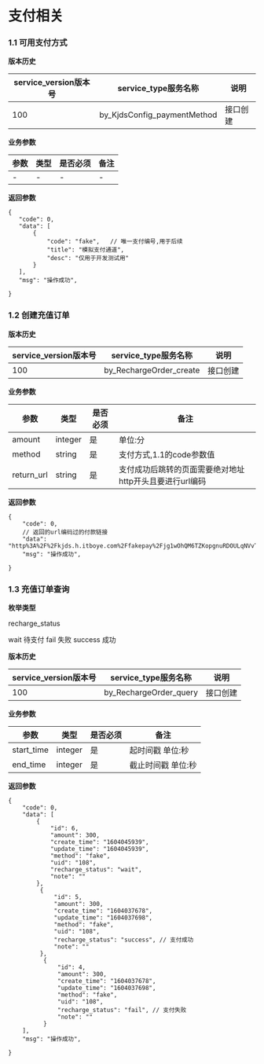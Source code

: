 # 支付相关


### 1.1 可用支付方式


**版本历史**

|service_version版本号|service_type服务名称|说明|
|----|---|---|
|100|by_KjdsConfig_paymentMethod|接口创建|

**业务参数**

|参数 |类型|是否必须|备注|
| ---------------- | ------------------------ | ------------------------ | ------------------------ |
|-|-|-|-|

**返回参数** 
```
{
   "code": 0,
   "data": [
       {
           "code": "fake",   // 唯一支付编号,用于后续
           "title": "模拟支付通道",
           "desc": "仅用于开发测试用"
       }
   ],
   "msg": "操作成功",
   
}
```



### 1.2 创建充值订单

**版本历史**

|service_version版本号|service_type服务名称|说明|
|----|---|---|
|100|by_RechargeOrder_create|接口创建|

**业务参数**

|参数 |类型|是否必须|备注|
| ---------------- | ------------------------ | ------------------------ | ------------------------ |
|amount|integer|是|单位:分|
|method|string|是|支付方式,1.1的code参数值|
|return_url|string|是|支付成功后跳转的页面需要绝对地址http开头且要进行url编码|


**返回参数** 
```
{
    "code": 0,
    // 返回的url编码过的付款链接
    "data": "http%3A%2F%2Fkjds.h.itboye.com%2Ffakepay%2Fjg1wOhQM6TZKopgnuRDOULqNVvTNnOBqtWh7cZuX%25252FnqQaFnu56AA9Ocv2r3NdbpG%25252FnX7zKMPeq0hYRublggyqVFsl1auw7YSrwkMbPaFbbBaZ7mYDnciSQ%25253D%25253D",
    "msg": "操作成功",
    
}
```


### 1.3 充值订单查询

**枚举类型**

recharge_status

wait 待支付
fail 失败
success 成功


**版本历史**

|service_version版本号|service_type服务名称|说明|
|----|---|---|
|100|by_RechargeOrder_query|接口创建|

**业务参数**

|参数 |类型|是否必须|备注|
| ---------------- | ------------------------ | ------------------------ | ------------------------ |
|start_time|integer|是|起时间戳 单位:秒|
|end_time|integer|是|截止时间戳 单位:秒|


**返回参数** 
```
{
    "code": 0,
    "data": [
        {
            "id": 6,
            "amount": 300,
            "create_time": "1604045939",
            "update_time": "1604045939",
            "method": "fake",
            "uid": "108",
            "recharge_status": "wait", 
            "note": ""
        },
         {
             "id": 5,
             "amount": 300,
             "create_time": "1604037678",
             "update_time": "1604037698",
             "method": "fake",
             "uid": "108",
             "recharge_status": "success", // 支付成功
             "note": ""
         },
          {
              "id": 4,
              "amount": 300,
              "create_time": "1604037678",
              "update_time": "1604037698",
              "method": "fake",
              "uid": "108",
              "recharge_status": "fail", // 支付失败
              "note": ""
          }
    ],
    "msg": "操作成功",
    
}
```
